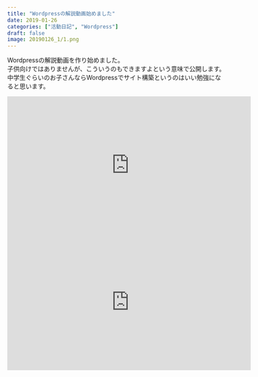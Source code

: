 ```yaml
---
title: "Wordpressの解説動画始めました"
date: 2019-01-26
categories: ["活動日記", "Wordpress"]
draft: false
image: 20190126_1/1.png
---
```


Wordpressの解説動画を作り始めました。  
子供向けではありませんが、こういうのもできますよという意味で公開します。  
中学生ぐらいのお子さんならWordpressでサイト構築というのはいい勉強になると思います。  

<iframe width="560" height="315" src="https://www.youtube.com/embed/qpvNzfZ2PFM" frameborder="0" allow="accelerometer; autoplay; encrypted-media; gyroscope; picture-in-picture" allowfullscreen></iframe>
<br>
<iframe width="560" height="315" src="https://www.youtube.com/embed/EmhjYedSiUc" frameborder="0" allow="accelerometer; autoplay; encrypted-media; gyroscope; picture-in-picture" allowfullscreen></iframe>